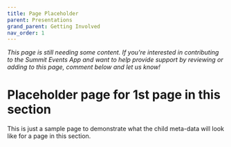 ```yaml
---
title: Page Placeholder
parent: Presentations
grand_parent: Getting Involved
nav_order: 1
---
```


*This page is still needing some content. If you're interested in contributing to the Summit Events App and want to help provide support by reviewing or adding to this page, comment below and let us know!*

# Placeholder page for 1st page in this section

This is just a sample page to demonstrate what the child meta-data will look like
for a page in this section.